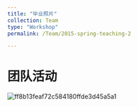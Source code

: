 ```yaml
---
title: "毕业照片"
collection: Team
type: "Workshop"
permalink: /Team/2015-spring-teaching-2

---
```


团队活动
======

![ff8b13feaf72c584180ffde3d45a5a1](https://typoraybk.oss-cn-guangzhou.aliyuncs.com/ff8b13feaf72c584180ffde3d45a5a1.jpg)
